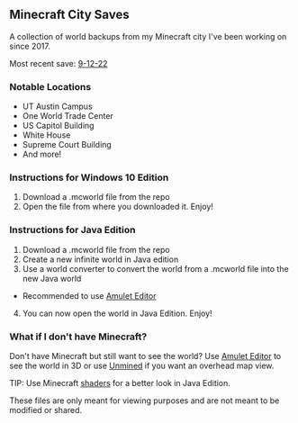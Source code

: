 ## Minecraft City Saves

A collection of world backups from my Minecraft city I've been working on since 2017.

Most recent save: [9-12-22](https://github.com/yuddanti/Minecraft-City/blob/bc562594a1e53f6c489b3419d83b94cccc8295c1/The%20Hotel%209-12-22.mcworld)

### Notable Locations
- UT Austin Campus
- One World Trade Center
- US Capitol Building
- White House
- Supreme Court Building
- And more!

### Instructions for Windows 10 Edition
1. Download a .mcworld file from the repo
2. Open the file from where you downloaded it. Enjoy!

### Instructions for Java Edition
1. Download a .mcworld file from the repo
2. Create a new infinite world in Java edition
3. Use a world converter to convert the world from a .mcworld file into the new Java world
- Recommended to use [Amulet Editor](https://www.amuletmc.com/)
4. You can now open the world in Java Edition. Enjoy!

### What if I don't have Minecraft?
Don't have Minecraft but still want to see the world? Use [Amulet Editor](https://www.amuletmc.com/) to see the world in 3D
or use [Unmined](https://unmined.net/) if you want an overhead map view.

TIP: Use Minecraft [shaders](https://sildurs-shaders.github.io/downloads/) for a better look in Java Edition.

These files are only meant for viewing purposes and are not meant to be modified or shared.

